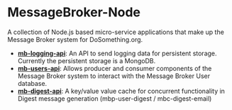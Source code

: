 # MessageBroker-Node
A collection of Node.js based micro-service applications that make up the Message Broker system for DoSomething.org.

* **[mb-logging-api](https://github.com/DoSomething/MessageBroker-Node/tree/master/mb-logging-api)**: An API to send logging data for persistent storage. Currently the persistent storage is a MongoDB.
* **[mb-users-api](https://github.com/DoSomething/MessageBroker-Node/tree/master/mb-users-api)**: Allows producer and consumer components of the Message Broker system to interact with the Message Broker User database.
* **[mb-digest-api](https://github.com/DoSomething/MessageBroker-Node/tree/master/mb-digest-api)**: A key/value value cache for concurrent functionality in Digest message generation (mbp-user-digest / mbc-digest-email)
